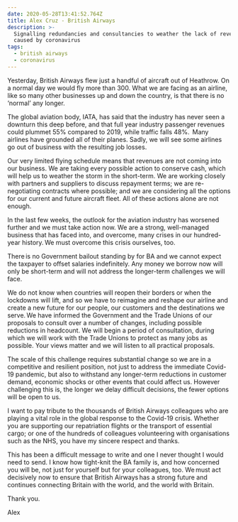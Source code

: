 ```yaml
---
date: 2020-05-28T13:41:52.764Z
title: Alex Cruz - British Airways
description: >-
  Signalling redundancies and consultancies to weather the lack of revenue
  caused by coronavirus
tags:
  - british airways
  - coronavirus
---
```

Yesterday, British Airways flew just a handful of aircraft out of Heathrow. On a normal day we would fly more than 300. What we are facing as an airline, like so many other businesses up and down the country, is that there is no ‘normal’ any longer.

The global aviation body, IATA, has said that the industry has never seen a downturn this deep before, and that full year industry passenger revenues could plummet 55% compared to 2019, while traffic falls 48%.  Many airlines have grounded all of their planes. Sadly, we will see some airlines go out of business with the resulting job losses. 

Our very limited flying schedule means that revenues are not coming into our business. We are taking every possible action to conserve cash, which will help us to weather the storm in the short-term. We are working closely with partners and suppliers to discuss repayment terms; we are re-negotiating contracts where possible; and we are considering all the options for our current and future aircraft fleet. All of these actions alone are not enough.   

In the last few weeks, the outlook for the aviation industry has worsened further and we must take action now. We are a strong, well-managed business that has faced into, and overcome, many crises in our hundred-year history. We must overcome this crisis ourselves, too.   

There is no Government bailout standing by for BA and we cannot expect the taxpayer to offset salaries indefinitely. Any money we borrow now will only be short-term and will not address the longer-term challenges we will face.  

We do not know when countries will reopen their borders or when the lockdowns will lift, and so we have to reimagine and reshape our airline and create a new future for our people, our customers and the destinations we serve. We have informed the Government and the Trade Unions of our proposals to consult over a number of changes, including possible reductions in headcount. We will begin a period of consultation, during which we will work with the Trade Unions to protect as many jobs as possible. Your views matter and we will listen to all practical proposals. 

The scale of this challenge requires substantial change so we are in a competitive and resilient position, not just to address the immediate Covid-19 pandemic, but also to withstand any longer-term reductions in customer demand, economic shocks or other events that could affect us. However challenging this is, the longer we delay difficult decisions, the fewer options will be open to us. 

I want to pay tribute to the thousands of British Airways colleagues who are playing a vital role in the global response to the Covid-19 crisis. Whether you are supporting our repatriation flights or the transport of essential cargo; or one of the hundreds of colleagues volunteering with organisations such as the NHS, you have my sincere respect and thanks. 

This has been a difficult message to write and one I never thought I would need to send. I know how tight-knit the BA family is, and how concerned you will be, not just for yourself but for your colleagues, too. We must act decisively now to ensure that British Airways has a strong future and continues connecting Britain with the world, and the world with Britain.  

Thank you. 

Alex 

